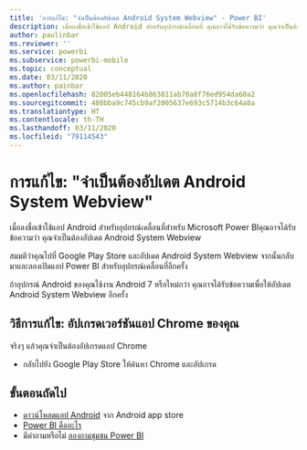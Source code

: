 ```yaml
---
title: 'การแก้ไข: "จำเป็นต้องอัปเดต Android System Webview" - Power BI'
description: เมื่อลงชื่อเข้าใช้แอป Android สำหรับอุปกรณ์เคลื่อนที่ คุณอาจได้รับข้อความว่า คุณจำเป็นต้องอัปเดต Android System Webview
author: paulinbar
ms.reviewer: ''
ms.service: powerbi
ms.subservice: powerbi-mobile
ms.topic: conceptual
ms.date: 03/11/2020
ms.author: painbar
ms.openlocfilehash: 82005eb448164b863811ab78a8f76ed954da60a2
ms.sourcegitcommit: 480bba9c745cb9af2005637e693c5714b3c64a8a
ms.translationtype: HT
ms.contentlocale: th-TH
ms.lasthandoff: 03/11/2020
ms.locfileid: "79114543"
---
```

# <a name="fixing-need-to-update-android-system-webview"></a>การแก้ไข: "จำเป็นต้องอัปเดต Android System Webview"
เมื่อลงชื่อเข้าใช้แอป Android สำหรับอุปกรณ์เคลื่อนที่สำหรับ Microsoft Power BIคุณอาจได้รับข้อความว่า คุณจำเป็นต้องอัปเดต Android System Webview 

สมมติว่าคุณไปที่ Google Play Store และอัปเดต Android System Webview จากนั้นกลับมาและลองเปิดแอป Power BI สำหรับอุปกรณ์เคลื่อนที่อีกครั้ง 

ถ้าอุปกรณ์ Android ของคุณใช้งาน Android 7 หรือใหม่กว่า คุณอาจได้รับข้อความเพื่อให้อัปเดต Android System Webview อีกครั้ง 

## <a name="solution-upgrade-your-version-of-the-chrome-app"></a>วิธีการแก้ไข: อัปเกรดเวอร์ชันแอป Chrome ของคุณ
จริงๆ แล้วคุณจำเป็นต้องอัปเกรดแอป Chrome 

* กลับไปยัง Google Play Store ให้ค้นหา Chrome และอัปเกรด

## <a name="next-steps"></a>ขั้นตอนถัดไป
* [ดาวน์โหลดแอป Android](https://go.microsoft.com/fwlink/?LinkID=544867) จาก Android app store
* [Power BI คืออะไร](../../fundamentals/power-bi-overview.md)
* มีคำถามหรือไม่ [ลองถามชุมชน Power BI](https://community.powerbi.com/)

